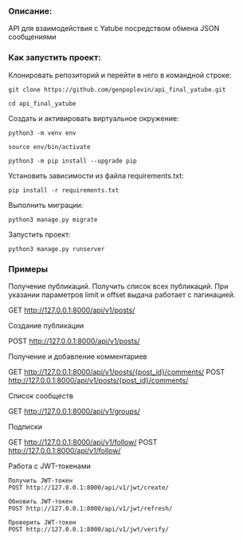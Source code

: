 ### Описание:

API для взаимодействия с Yatube посредством обмена JSON сообщениями

### Как запустить проект:

Клонировать репозиторий и перейти в него в командной строке:

```
git clone https://github.com/genpoplevin/api_final_yatube.git
```

```
cd api_final_yatube
```

Cоздать и активировать виртуальное окружение:

```
python3 -m venv env
```

```
source env/bin/activate
```

```
python3 -m pip install --upgrade pip
```

Установить зависимости из файла requirements.txt:

```
pip install -r requirements.txt
```

Выполнить миграции:

```
python3 manage.py migrate
```

Запустить проект:

```
python3 manage.py runserver
```
### Примеры

Получение публикаций.
Получить список всех публикаций. При указании параметров limit и offset выдача работает с пагинацией.

GET http://127.0.0.1:8000/api/v1/posts/


Создание публикации

POST http://127.0.0.1:8000/api/v1/posts/


Получение и добавление комментариев

GET http://127.0.0.1:8000/api/v1/posts/{post_id}/comments/
POST http://127.0.0.1:8000/api/v1/posts/{post_id}/comments/


Список сообществ

GET http://127.0.0.1:8000/api/v1/groups/

Подписки

GET http://127.0.0.1:8000/api/v1/follow/
POST http://127.0.0.1:8000/api/v1/follow/

Работа с JWT-токенами
```
Получить JWT-токен
POST http://127.0.0.1:8000/api/v1/jwt/create/

Обновить JWT-токен
POST http://127.0.0.1:8000/api/v1/jwt/refresh/

Проверить JWT-токен
POST http://127.0.0.1:8000/api/v1/jwt/verify/
